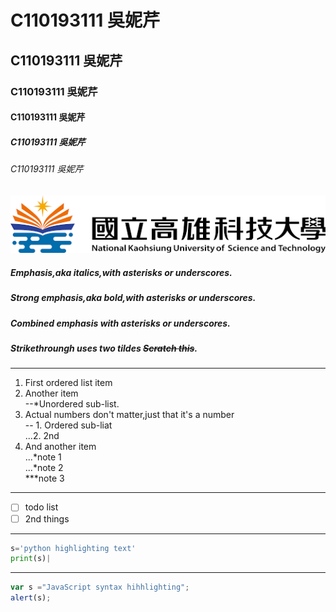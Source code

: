 # C110193111 吳妮芹
## C110193111 吳妮芹
### C110193111 吳妮芹
#### C110193111 吳妮芹
##### C110193111 吳妮芹
###### C110193111 吳妮芹
![NKUST](nkust.png '高科大')
##### Emphasis,aka *italics*,with *asterisks* or *underscores*.
##### Strong emphasis,aka bold,with **asterisks** or **underscores**.
##### Combined emphasis with **asterisks** **or** ***underscores***.
##### Strikethroungh uses two tildes ~~Scratch this~~.
---
1. First ordered list item
2. Another item  
  --*Unordered sub-list.
3. Actual numbers don't matter,just that it's a number  
  -- 1. Ordered sub-liat  
  ...2. 2nd
4. And another item  
  ...*note 1  
  ...*note 2  
  ***note 3  
---
- [ ] todo list
- [ ] 2nd things  
---
```python code
s='python highlighting text'
print(s)|
```
---
```javascript code
var s ="JavaScript syntax hihhlighting";
alert(s);
```

